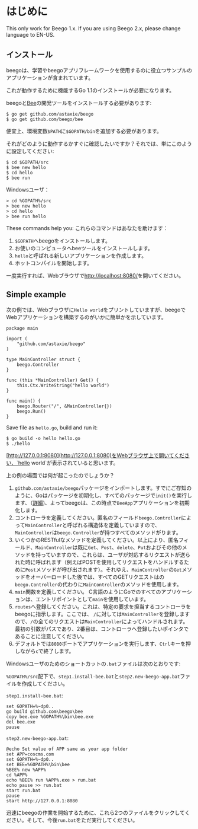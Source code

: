 # はじめに

This only work for Beego 1.x. If you are using Beego 2.x, please change language to EN-US.

## インストール

beegoは、学習やbeegoアプリフレームワークを使用するのに役立つサンプルのアプリケーションが含まれています。

これが動作するために機能するGo 1.1のインストールが必要になります。

beegoと[Bee](http://beego.vip/docs/install/bee.md)の開発ツールをインストールする必要があります:
	
	$ go get github.com/astaxie/beego
	$ go get github.com/beego/bee


便宜上、環境変数`$PATH`に`$GOPATH/bin`を追加する必要があります。

それがどのように動作するかすぐに確認したいですか？それでは、単にこのように設定してください:

	$ cd $GOPATH/src
	$ bee new hello
	$ cd hello
	$ bee run

Windowsユーザ：

    > cd %GOPATH%/src
    > bee new hello
    > cd hello
    > bee run hello

These commands help you:
これらのコマンドはあなたを助けます：

1. `$GOPATH`へbeegoをインストールします。
2. お使いのコンピュータへbeeツールをインストールします。
3. `hello`と呼ばれる新しいアプリケーションを作成します。
4. ホットコンパイルを開始します。


一度実行すれば、Webブラウザで[http://localhost:8080/](http://localhost:8080/)を開いてください。

## Simple example

次の例では、Webブラウザに`Hello world`をプリントしていますが、beegoでWebアプリケーションを構築するのがいかに簡単かを示しています。

	package main
	
	import (
		"github.com/astaxie/beego"
	)
	
	type MainController struct {
		beego.Controller
	}
	
	func (this *MainController) Get() {
		this.Ctx.WriteString("hello world")
	}
	
	func main() {
		beego.Router("/", &MainController{})
		beego.Run()
	}

Save file as `hello.go`, build and run it:

	$ go build -o hello hello.go
	$ ./hello

[http://127.0.0.1:8080](http://127.0.0.1:8080)をWebブラウザ上で開いてください、`hello world`が表示されていると思います。

上の例の場面では何が起こったのでしょうか？

1. `github.com/astaxie/beego`パッケージをインポートします。すでにご存知のように、Goはパッケージを初期化し、すべてのパッケージで`init()`を実行します、（[詳細](https://github.com/Unknwon/build-web-application-with-golang_EN/blob/master/eBook/02.3.md#main-function-and-init-function))、よってbeegoは、この時点で`BeeApp`アプリケーションを初期化します。
2. コントローラを定義してください。匿名のフィールド`beego.Controller`によって`MainController`と呼ばれる構造体を定義していますので、`MainController`は`beego.Controller`が持つすべてのメソッドがります。
3. いくつかのRESTfulなメソッドを定義してください。以上により、匿名フィールド、`MainController`は既に`Get`、`Post`、`delete`、`Put`およびその他のメソッドを持っていますので、これらは、ユーザが対応するリクエストが送られた時に呼ばれます（例えばPOSTを使用してリクエストをハンドルするために`Post`メソッドが呼び出されます）。それゆえ、`MainController`の`Get`メソッドをオーバーロードした後では、すべてのGETリクエストはの`beego.Controller`の代わりに`MainController`のメソッドを使用します。
4. `main`関数を定義してください。 C言語のようにGoでのすべてのアプリケーションは、エントリポイントとして`main`を使用しています。
5. `routes`へ登録してください。これは、特定の要求を担当するコントローラをbeegoに指示します。ここでは、 `/`に対しては`MainController`を登録しますので、`/`の全てのリクエストは`MainController`によってハンドルされます。最初の引数がパスであり、2番目は、コントローラへ登録したいポインタであることに注意してください。
6. デフォルトでは`8080`ポートでアプリケーションを実行します、`Ctrl`キーを押しながら`c`で終了します。

Windowsユーザのためのショートカットの`.bat`ファイルは次のとおりです:

`%GOPATH%/src`配下で、`step1.install-bee.bat`と`step2.new-beego-app.bat`ファイルを作成してください。

`step1.install-bee.bat`:

	set GOPATH=%~dp0..
	go build github.com\beego\bee
	copy bee.exe %GOPATH%\bin\bee.exe
	del bee.exe
	pause

`step2.new-beego-app.bat`:

	@echo Set value of APP same as your app folder
	set APP=coscms.com
	set GOPATH=%~dp0..
	set BEE=%GOPATH%\bin\bee
	%BEE% new %APP%
	cd %APP%
	echo %BEE% run %APP%.exe > run.bat
	echo pause >> run.bat
	start run.bat
	pause
	start http://127.0.0.1:8080

迅速にbeegoの作業を開始するために、これら2つのファイルをクリックしてください。そして、今後`run.bat`をただ実行してください。
